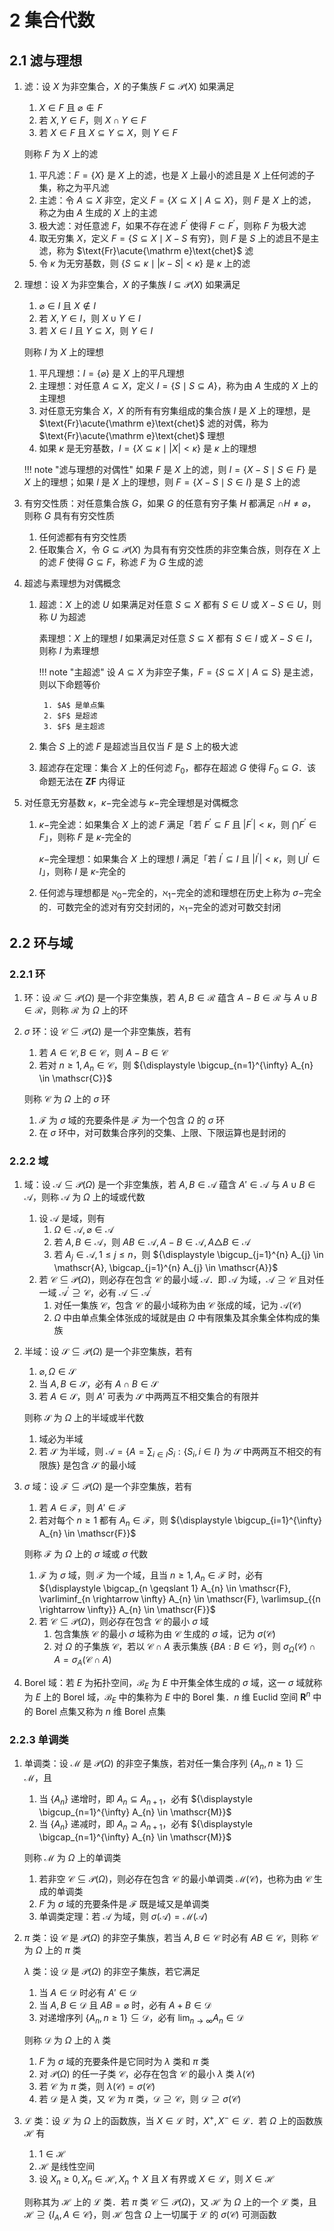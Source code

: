 # 2 集合代数

## 2.1 滤与理想
1. 滤：设 $X$ 为非空集合，$X$ 的子集族 $F \subseteq \mathcal{P}(X)$ 如果满足
    1. $X \in F$ 且 $\varnothing \notin F$
    2. 若 $X, Y \in F$，则 $X \cap Y \in F$
    3. 若 $X \in F$ 且 $X \subseteq Y \subseteq X$，则 $Y \in F$

    则称 $F$ 为 $X$ 上的滤

    1. 平凡滤：$F=\{X\}$ 是 $X$ 上的滤，也是 $X$ 上最小的滤且是 $X$ 上任何滤的子集，称之为平凡滤
    2. 主滤：令 $A \subseteq X$ 非空，定义 $F=\{X \subseteq X \mid A \subseteq X\}$，则 $F$ 是 $X$ 上的滤，称之为由 $A$ 生成的 $X$ 上的主滤
    3. 极大滤：对任意滤 $F$，如果不存在滤 $F^{\prime}$ 使得 $F \subset F^{\prime}$，则称 $F$ 为极大滤
    4. 取无穷集 $X$，定义 $F=\{S \subseteq X \mid X-S \textsf{ 有穷}\}$，则 $F$ 是 $S$ 上的滤且不是主滤，称为 $\text{Fr}\acute{\mathrm e}\text{chet}$ 滤
    5. 令 $\kappa$ 为无穷基数，则 $\{S \subseteq \kappa\mid |\kappa-S|<\kappa\}$ 是 $\kappa$ 上的滤

2. 理想：设 $X$ 为非空集合，$X$ 的子集族 $I \subseteq \mathcal{P}(X)$ 如果满足
    1. $\varnothing \in I$ 且 $X \notin I$
    2. 若 $X, Y \in I$，则 $X \cup Y \in I$
    3. 若 $X \in I$ 且 $Y \subseteq X$，则 $Y \in I$

    则称 $I$ 为 $X$ 上的理想

    1. 平凡理想：$I = \{\varnothing\}$ 是 $X$ 上的平凡理想
    2. 主理想：对任意 $A \subseteq X$，定义 $I=\{S \mid S \subseteq A\}$，称为由 $A$ 生成的 $X$ 上的主理想
    3. 对任意无穷集合 $X$，$X$ 的所有有穷集组成的集合族 $I$ 是 $X$ 上的理想，是 $\text{Fr}\acute{\mathrm e}\text{chet}$ 滤的对偶，称为 $\text{Fr}\acute{\mathrm e}\text{chet}$ 理想
    4. 如果 $\kappa$ 是无穷基数，$I=\{X \subseteq \kappa\mid |X| <\kappa\}$ 是 $\kappa$ 上的理想

    !!! note "滤与理想的对偶性"
        如果 $F$ 是 $X$ 上的滤，则 $I=\{X-S \mid S \in F\}$ 是 $X$ 上的理想；如果 $I$ 是 $X$ 上的理想，则 $F=\{X-S \mid S \in I\}$ 是 $S$ 上的滤

3. 有穷交性质：对任意集合族 $G$，如果 $G$ 的任意有穷子集 $H$ 都满足 $\cap H \neq \varnothing$，则称 $G$ 具有有穷交性质
    1. 任何滤都有有穷交性质
    2. 任取集合 $X$，令 $G \subseteq \mathcal{P}(X)$ 为具有有穷交性质的非空集合族，则存在 $X$ 上的滤 $F$ 使得 $G \subseteq F$，称滤 $F$ 为 $G$ 生成的滤
4. 超滤与素理想为对偶概念
    1. 超滤：$X$ 上的滤 $U$ 如果满足对任意 $S \subseteq X$ 都有 $S \in U$ 或 $X-S \in U$，则称 $U$ 为超滤

        素理想：$X$ 上的理想 $I$ 如果满足对任意 $S \subseteq X$ 都有 $S \in I$ 或 $X-S \in I$，则称 $I$ 为素理想

        !!! note "主超滤"
            设 $A \subseteq X$ 为非空子集，$F=\{S \subseteq X \mid A \subseteq S\}$ 是主滤，则以下命题等价

            1. $A$ 是单点集
            2. $F$ 是超滤
            3. $F$ 是主超滤

    2. 集合 $S$ 上的滤 $F$ 是超滤当且仅当 $F$ 是 $S$ 上的极大滤
    3. 超滤存在定理：集合 $X$ 上的任何滤 $F_{0}$，都存在超滤 $G$ 使得 $F_{0} \subseteq G$．该命题无法在 $\mathbf{ZF}$ 内得证

5. 对任意无穷基数 $\kappa$，$\kappa-$完全滤与 $\kappa-$完全理想是对偶概念
    1. $\kappa-$完全滤：如果集合 $X$ 上的滤 $F$ 满足「若 $F^{\prime} \subseteq F$ 且 $\left|F^{\prime}\right|<\kappa$，则 $\bigcap F^{\prime} \in F$」，则称 $F$ 是 $\kappa$-完全的

        $\kappa-$完全理想：如果集合 $X$ 上的理想 $I$ 满足「若 $I^{\prime} \subseteq I$ 且 $\left|I^{\prime}\right|<\kappa$，则 $\bigcup I^{\prime} \in I$」，则称 $I$ 是 $\kappa$-完全的

    2. 任何滤与理想都是 $\aleph_{0}-$完全的，$\aleph_{1}-$完全的滤和理想在历史上称为 $\sigma-$完全的．可数完全的滤对有穷交封闭的，$\aleph_{1}-$完全的滤对可数交封闭

## 2.2 环与域
### 2.2.1 环
1. 环：设 $\mathscr{R} \subseteq \mathcal{P}(\Omega)$ 是一个非空集族，若 $A, B \in \mathscr{R}$ 蕴含 $A - B \in \mathscr{R}$ 与 $A \cup B \in \mathscr{R}$，则称 $\mathscr{R}$ 为 $\Omega$ 上的环
2. $\sigma$ 环：设 $\mathscr{C} \subseteq \mathcal{P}(\Omega)$ 是一个非空集族，若有
    1. 若 $A \in \mathscr{C}, B \in \mathscr{C}$，则 $A - B \in \mathscr{C}$
    2. 若对 $n \geqslant 1, A_{n} \in \mathscr{C}$，则 ${\displaystyle \bigcup_{n=1}^{\infty} A_{n} \in \mathscr{C}}$

    则称 $\mathscr{C}$ 为 $\Omega$ 上的 $\sigma$ 环

    1. $\mathscr{F}$ 为 $\sigma$ 域的充要条件是 $\mathscr{F}$ 为一个包含 $\Omega$ 的 $\sigma$ 环
    2. 在 $\sigma$ 环中，对可数集合序列的交集、上限、下限运算也是封闭的

### 2.2.2 域
1. 域：设 $\mathscr{A} \subseteq \mathcal{P}(\Omega)$ 是一个非空集族，若 $A, B \in \mathscr{A}$ 蕴含 $A' \in \mathscr{A}$ 与 $A \cup B \in \mathscr{A}$，则称 $\mathscr{A}$ 为 $\Omega$ 上的域或代数
    1. 设 $\mathscr{A}$ 是域，则有
        1. $\Omega \in \mathscr{A}, \varnothing \in \mathscr{A}$
        2. 若 $A, B \in \mathscr{A}$，则 $A B \in \mathscr{A}, A - B \in \mathscr{A}, A \triangle B \in \mathscr{A}$
        3. 若 $A_{j} \in \mathscr{A}, 1 \leqslant j \leqslant n$，则 ${\displaystyle \bigcup_{j=1}^{n} A_{j} \in \mathscr{A}, \bigcap_{j=1}^{n} A_{j} \in \mathscr{A}}$
    2. 若 $\mathscr{C} \subseteq \mathcal{P}(\Omega)$，则必存在包含 $\mathscr{C}$ 的最小域 $\mathscr{A}$．即 $\mathscr{A}$ 为域，$\mathscr{A} \supseteq \mathscr{C}$ 且对任一域 $\mathscr{A}^{\prime} \supseteq \mathscr{C}$，必有 $\mathscr{A} \subseteq \mathscr{A}^{\prime}$
        1. 对任一集族 $\mathscr{C}$，包含 $\mathscr{C}$ 的最小域称为由 $\mathscr{C}$ 张成的域，记为 $\mathscr{A}(\mathscr{C})$
        2. $\Omega$ 中由单点集全体张成的域就是由 $\Omega$ 中有限集及其余集全体构成的集族
2. 半域：设 $\mathscr{S} \subseteq \mathcal{P}(\Omega)$ 是一个非空集族，若有
    1. $\varnothing, \Omega \in \mathscr{S}$
    2. 当 $A, B \in \mathscr{S}$，必有 $A \cap B \in \mathscr{S}$
    3. 若 $A \in \mathscr{S}$，则 $A'$ 可表为 $\mathscr{S}$ 中两两互不相交集合的有限并

    则称 $\mathscr{S}$ 为 $\Omega$ 上的半域或半代数

    1. 域必为半域
    2. 若 $\mathscr{S}$ 为半域，则 ${\displaystyle \mathscr{A}=\left\{A=\sum_{i \in I} S_{i}:\left\{S_{i}, i \in I\right\} \textsf{ 为 } \mathscr{S} \textsf{ 中两两互不相交的有限族}\right\}}$ 是包含 $\mathscr{S}$ 的最小域

3. $\sigma$ 域：设 $\mathscr{F} \subseteq \mathcal{P}(\Omega)$ 是一个非空集族，若有
    1. 若 $A \in \mathscr{F}$，则 $A' \in \mathscr{F}$
    2. 若对每个 $n \geqslant 1$ 都有 $A_{n} \in \mathscr{F}$，则 ${\displaystyle \bigcup_{i=1}^{\infty} A_{n} \in \mathscr{F}}$

    则称 $\mathscr{F}$ 为 $\Omega$ 上的 $\sigma$ 域或 $\sigma$ 代数

    1. $\mathscr{F}$ 为 $\sigma$ 域，则 $\mathscr{F}$ 为一个域，且当 $n \geqslant 1, A_{n} \in \mathscr{F}$ 时，必有 ${\displaystyle \bigcap_{n \geqslant 1} A_{n} \in \mathscr{F}, \varliminf_{n \rightarrow \infty} A_{n} \in \mathscr{F}, \varlimsup_{{n \rightarrow \infty}} A_{n} \in \mathscr{F}}$
    2. 若 $\mathscr{C} \subseteq \mathcal{P}(\Omega)$，则必存在包含 $\mathscr{C}$ 的最小 $\sigma$ 域
        1. 包含集族 $\mathscr{C}$ 的最小 $\sigma$ 域称为由 $\mathscr{C}$ 生成的 $\sigma$ 域，记为 $\sigma(\mathscr{C})$
        2. 对 $\Omega$ 的子集族 $\mathscr{C}$，若以 $\mathscr{C} \cap A$ 表示集族 $\{B A: B \in \mathscr{C}\}$，则 $\sigma_{\Omega}(\mathscr{C}) \cap A=\sigma_{A}(\mathscr{C} \cap A)$

4. $\text{Borel}$ 域：若 $E$ 为拓扑空间，$\mathscr{B}_{E}$ 为 $E$ 中开集全体生成的 $\sigma$ 域，这一 $\sigma$ 域就称为 $E$ 上的 $\text{Borel}$ 域，$\mathscr{B}_{E}$ 中的集称为 $E$ 中的 $\text{Borel}$ 集．$n$ 维 $\text{Euclid}$ 空间 $\mathbf{R}^{n}$ 中的 $\text{Borel}$ 点集又称为 $n$ 维 $\text{Borel}$ 点集

### 2.2.3 单调类
1. 单调类：设 $\mathscr{M}$ 是 $\mathcal{P}(\Omega)$ 的非空子集族，若对任一集合序列 $\{A_{n}, n \geqslant 1\} \subseteq \mathscr{M}$，且
    1. 当 $\left\{A_{n}\right\}$ 递增时，即 $A_{n} \subseteq A_{n+1}$，必有 ${\displaystyle \bigcup_{n=1}^{\infty} A_{n} \in \mathscr{M}}$
    2. 当 $\left\{A_{n}\right\}$ 递减时，即 $A_{n} \supseteq A_{n+1}$，必有 ${\displaystyle \bigcap_{n=1}^{\infty} A_{n} \in \mathscr{M}}$

    则称 $\mathscr{M}$ 为 $\Omega$ 上的单调类

    1. 若非空 $\mathscr{C} \subseteq \mathcal{P}(\Omega)$，则必存在包含 $\mathscr{C}$ 的最小单调类 $\mathscr{M}(\mathscr{C})$，也称为由 $\mathscr{C}$ 生成的单调类
    2. $F$ 为 $\sigma$ 域的充要条件是 $\mathscr{F}$ 既是域又是单调类
    3. 单调类定理：若 $\mathscr{A}$ 为域，则 $\sigma(\mathscr{A})=\mathscr{M}(\mathscr{A})$

2. $\pi$ 类：设 $\mathscr{C}$ 是 $\mathcal{P}(\Omega)$ 的非空子集族，若当 $A, B \in \mathscr{C}$ 时必有 $A B \in \mathscr{C}$，则称 $\mathscr{C}$ 为 $\Omega$ 上的 $\pi$ 类

    $\lambda$ 类：设 $\mathscr{D}$ 是 $\mathcal{P}(\Omega)$ 的非空子集族，若它满足

    1. 当 $A \in \mathscr{D}$ 时必有 $A' \in \mathscr{D}$
    2. 当 $A, B \in \mathscr{D}$ 且 $A B=\varnothing$ 时，必有 $A+B \in \mathscr{D}$
    3. 对递增序列 $\left\{A_{n}, n \geqslant 1\right\} \subseteq \mathscr{D}$，必有 ${\displaystyle \lim _{n \to \infty} A_{n} \in \mathscr{D}}$

    则称 $\mathscr{D}$ 为 $\Omega$ 上的 $\lambda$ 类

    1. $F$ 为 $\sigma$ 域的充要条件是它同时为 $\lambda$ 类和 $\pi$ 类
    2. 对 $\mathcal{P}(\Omega)$ 的任一子类 $\mathscr{C}$，必存在包含 $\mathscr{C}$ 的最小 $\lambda$ 类 $\lambda(\mathscr{C})$
    3. 若 $\mathscr{C}$ 为 $\pi$ 类，则 $\lambda(\mathscr{C})=\sigma(\mathscr{C})$
    4. 若 $\mathscr{D}$ 是 $\lambda$ 类，又 $\mathscr{C}$ 为 $\pi$ 类，$\mathscr{D} \supseteq \mathscr{C}$，则 $\mathscr{D} \supseteq \sigma(\mathscr{C})$

3. $\mathscr{L}$ 类：设 $\mathscr{L}$ 为 $\Omega$ 上的函数族，当 $X \in \mathscr{L}$ 时，$X^{+}, X^{-} \in \mathscr{L}$．若 $\Omega$ 上的函数族 $\mathscr{H}$ 有
    1. $1 \in \mathscr{H}$
    2. $\mathscr{H}$ 是线性空间
    3. 设 $X_{n} \geqslant 0, X_{n} \in \mathscr{H}, X_{n} \uparrow X$ 且 $X$ 有界或 $X \in \mathscr{L}$，则 $X \in \mathscr{H}$

    则称其为 $\mathscr{H}$ 上的 $\mathscr{L}$ 类．若 $\pi$ 类 $\mathscr{C} \subseteq \mathcal{P}(\Omega)$，又 $\mathscr{H}$ 为 $\Omega$ 上的一个 $\mathscr{L}$ 类，且 $\mathscr{H} \supseteq \left\{I_{A}, A \in \mathscr{C}\right\}$，则 $\mathscr{H}$ 包含 $\Omega$ 上一切属于 $\mathscr{L}$ 的 $\sigma(\mathscr{C})$ 可测函数
